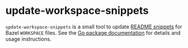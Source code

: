 # update-workspace-snippets

`update-workspace-snippets` is a small tool to update [README snippets][] for
Bazel `WORKSPACE` files.  See the [Go package documentation][] for details and
usage instructions.

[README snippets]: https://docs.bazel.build/versions/3.0.0/skylark/deploying.html#readme
[Go package documentation]: https://pkg.go.dev/github.com/phst/update-workspace-snippets
